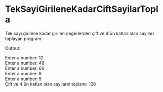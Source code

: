 # TekSayiGirileneKadarCiftSayilarTopla
Tek sayı girilene kadar girilen değerlerden çift ve 4'ün katları olan sayıları toplayan program.

Output:

Enter a number: 12 </br >
Enter a number: 48 </br >
Enter a number: 60 </br >
Enter a number: 8 </br >
Enter a number: 5 </br >
Çift ve 4'ün katları olan sayıların toplamı: 128
